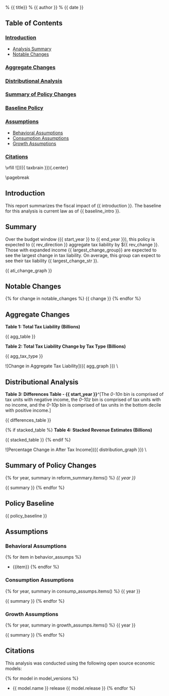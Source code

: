 % {{ title}}
% {{ author }}
% {{ date }}

## Table of Contents

### [Introduction](#Introduction)
* [Analysis Summary](#Summary)
* [Notable Changes](#Notable-Changes)

### [Aggregate Changes](#Aggregate-Changes)
### [Distributional Analysis](#Distributional-Analysis)
### [Summary of Policy Changes](#Summary-of-Policy-Changes)
### [Baseline Policy](#Policy-Baseline)
### [Assumptions](#Assumptions)
* [Behavioral Assumptions](#Behavioral-Assumptions)
* [Consumption Assumptions](#Consumption-Assumptions)
* [Growth Assumptions](#Growth-Assumptions)

### [Citations](#citations)

\vfill
![]({{ taxbrain }}){.center}

\pagebreak

## Introduction

This report summarizes the fiscal impact of {{ introduction }}. The baseline for this analysis is current law as of {{ baseline_intro }}.

## Summary

Over the budget window  ({{ start_year }} to {{ end_year }}), this policy is expected to {{ rev_direction }} aggregate tax liability by ${{ rev_change }}. Those with expanded income {{ largest_change_group}} are expected to see the largest change in tax liability. On average, this group can expect to see their tax liability {{ largest_change_str }}.

{{ ati_change_graph }}

## Notable Changes

{% for change in notable_changes %}
{{ change }}
{% endfor %}

## Aggregate Changes

**Table 1: Total Tax Liability (Billions)**

{{ agg_table }}

**Table 2: Total Tax Liability Change by Tax Type (Billions)**

{{ agg_tax_type }}

![Change in Aggregate Tax Liability]({{ agg_graph }})
\ 

## Distributional Analysis

**Table 3: Differences Table - {{ start_year }}**^[The _0-10n_ bin is comprised of tax units with negative income, the _0-10z_ bin is comprised of tax units with no income, and the _0-10p_ bin is comprised of tax units in the bottom decile with positive income.]

{{ differences_table }}

{% if stacked_table %}
**Table 4: Stacked Revenue Estimates (Billions)**

{{ stacked_table }}
{% endif %}

![Percentage Change in After Tax Income]({{ distribution_graph }})
\ 

## Summary of Policy Changes

{% for year, summary in reform_summary.items() %}
_{{ year }}_

{{ summary }}
{% endfor %}

## Policy Baseline

{{ policy_baseline }}

## Assumptions

### Behavioral Assumptions

{% for item in behavior_assumps %}
* {{item}}
{% endfor %}

### Consumption Assumptions

{% for year, summary in consump_assumps.items() %}
{{ year }}

{{ summary }}
{% endfor %}

### Growth Assumptions

{% for year, summary in growth_assumps.items() %}
{{ year }}

{{ summary }}
{% endfor %}

## Citations

This analysis was conducted using the following open source economic models:

{% for model in model_versions %}
* {{ model.name }} release {{ model.release }}
{% endfor %}
